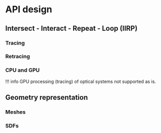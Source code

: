 # API design

## Intersect - Interact - Repeat - Loop (IIRP)

### Tracing

### Retracing

### CPU and GPU

!!! info
    GPU processing (tracing) of optical systems not supported as is.

## Geometry representation

### Meshes

### SDFs